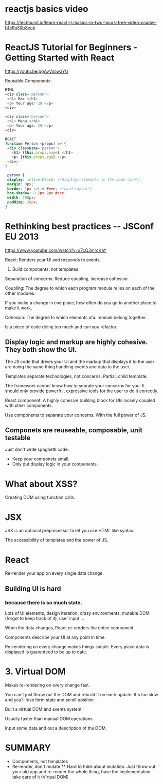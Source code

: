 # reactjs basics video
https://techburst.io/learn-react-js-basics-in-two-hours-free-video-course-b159b30b3ecb

# ReactJS Tutorial for Beginners - Getting Started with React
https://youtu.be/pgAvVxowaYU

Reusable Components:
```js
HTML
<div class='person'>
 <h1> Max </h1>
 <p> Your age: 28 </p> 
<div>

<div class='person'>
 <h1> Manu </h1>
 <p> Your age: 29 </p> 
<div>

REACT
function Person (props) => {
 <div className='person'>
   <h1> {this.props.name} </h1>
   <p> {this.props.age} </p> 
 <div>
}
```


```css
.person {
 display: inline-block; /*displays elements in the same line*/
 margin: 0px;
 border: 1px solid #eee; /*card layout*/
 box-shadow: 0 2px 2px #ccc; 
 width: 200px;
 padding: 20px;
}
```


# Rethinking best practices -- JSConf EU 2013
https://www.youtube.com/watch?v=x7cQ3mrcKaY

React: Renders your UI and responds to events.

1. Build components, not templates

Separation of concerns: Reduce coupling, increase cohesion.

Coupling: The degree to which each program module relies on each of the other modules.

If you make a change in one place, how often do you go to another place to make it work.

Cohesion: The degree to which elements ofa. module belong together.

Is a piece of code doing too much and can you refactor.

## Display logic and markup are highly cohesive. They both show the UI.
 The JS code that drives your UI and the markup that displays it to the user are doing the same thing handling events and data to the user.
 
Templates separate technologies, not concerns.
Partial: child template.

The framework cannot know how to seprate your concerns for you. It should only provide powerful, expressive tools for the user to do it correctly.

React component: A highly cohesive building block for UIs loosely coupled with other components.

Use components to separate your concerns. With the full power of JS.

## Componets are reuseable, composable, unit testable

Just don't write spaghetti code. 
* Keep your componets small.
* Only put display logic in your components. 

# What about XSS?
Creating DOM using function calls.

# JSX
JSX is an optional preprocessor to let you use HTML like syntax.

The accessibility of templates and the power of JS.
 
 # React
 Re-render your app on every single data change.
 
 ## Building UI is hard
 ### because there is so much state.
 
 Lots of UI elements, design iteration, crazy environments, mutable DOM (forgot to keep track of it), user input ...
 
 When the data changes, React re-renders the entire component.
 
 Components describe your UI at any point in time.
 
 Re-rendering on every change makes things simple. Every place data is displayed is guaranteed to be up to date.
 
 # 3. Virtual DOM
 Makes re-rendering on every change fast.
 
 You can't just throw out the DOM and rebuild it on each update. It's too slow and you'll lose form state and scroll position.
 
 Built a virtual DOM and events system.
 
 Usually faster than manual DOM operations.
 
 Input some data and out a description of the DOM.
 
 # SUMMARY 
 * Components, not templates
 * Re-render, don't mutate
 ** Hard to think about mutation. Just throw out your old app and re-render the whole thing, have the implementation take care of it (Virtual DOM)
 
